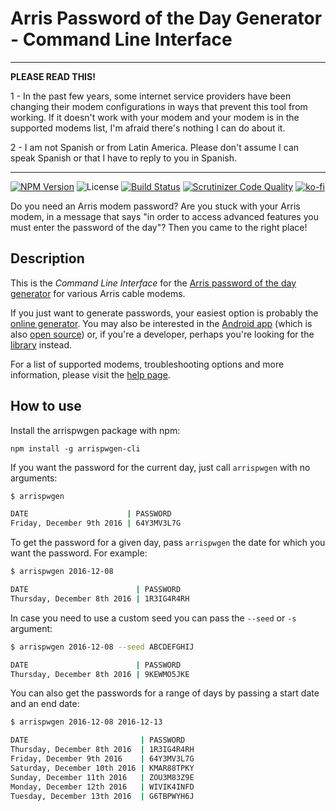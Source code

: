 # Arris Password of the Day Generator - Command Line Interface

-----------------------------------

**PLEASE READ THIS!**

1 - In the past few years, some internet service providers have been changing their modem configurations in ways that prevent this tool from working. If it doesn't work with your modem and your modem is in the supported modems list, I'm afraid there's nothing I can do about it.

2 - I am not Spanish or from Latin America. Please don't assume I can speak Spanish or that I have to reply to you in Spanish.

-----------------------------------

[![NPM Version](https://img.shields.io/npm/v/@borfast/arrispwgen-cli.svg?style=flat)](https://npmjs.org/package/@borfast/arrispwgen-cli)
![License](https://img.shields.io/github/license/borfast/arrispwgen-cli)
[![Build Status](https://travis-ci.org/borfast/arrispwgen-cli.svg?branch=master)](https://travis-ci.org/borfast/arrispwgen-cli)
[![Scrutinizer Code Quality](https://scrutinizer-ci.com/g/borfast/arrispwgen-cli/badges/quality-score.png?b=master)](https://scrutinizer-ci.com/g/borfast/arrispwgen-cli/?branch=master)
[![ko-fi](https://www.ko-fi.com/img/githubbutton_sm.svg)](https://ko-fi.com/B0B61NQ8A)

Do you need an Arris modem password? Are you stuck with your Arris modem, in a message that says "in order to access advanced features you must enter the password of the day"? Then you came to the right place!

## Description

This is the _Command Line Interface_ for the [Arris password of the day generator](https://arrispwgen.borfast.com) for various Arris cable modems.

If you just want to generate passwords, your easiest option is probably the [online generator](https://arrispwgen.borfast.com). You may also be interested in the [Android app](https://play.google.com/store/apps/details?id=com.grounduphq.arrispwgen) (which is also [open source](https://github.com/borfast/arrispwgen-android)) or, if you're a developer, perhaps you're looking for the [library](https://github.com/borfast/arrispwgen-cli) instead.

For a list of supported modems, troubleshooting options and more information, please visit the [help page](https://arrispwgen.borfast.com/help).


## How to use

Install the arrispwgen package with npm:

`npm install -g arrispwgen-cli`

If you want the password for the current day, just call `arrispwgen` with no arguments:

``` bash
$ arrispwgen

DATE                      | PASSWORD
Friday, December 9th 2016 | 64Y3MV3L7G
```

To get the password for a given day, pass `arrispwgen` the date for which you want the password. For example:

``` bash
$ arrispwgen 2016-12-08

DATE                        | PASSWORD
Thursday, December 8th 2016 | 1R3IG4R4RH
```

In case you need to use a custom seed you can pass the `--seed` or `-s` argument:

``` bash
$ arrispwgen 2016-12-08 --seed ABCDEFGHIJ

DATE                        | PASSWORD
Thursday, December 8th 2016 | 9KEWMO5JKE
```

You can also get the passwords for a range of days by passing a start date and an end date:

``` bash
$ arrispwgen 2016-12-08 2016-12-13

DATE                         | PASSWORD
Thursday, December 8th 2016  | 1R3IG4R4RH
Friday, December 9th 2016    | 64Y3MV3L7G
Saturday, December 10th 2016 | KMAR88TPKY
Sunday, December 11th 2016   | ZOU3M83Z9E
Monday, December 12th 2016   | WIVIK4INFD
Tuesday, December 13th 2016  | G6TBPWYH6J
```
